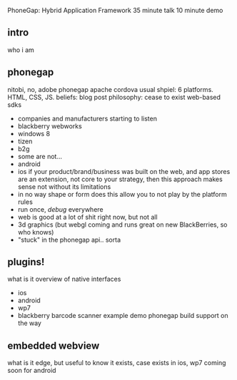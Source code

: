 PhoneGap: Hybrid Application Framework
35 minute talk
10 minute demo

intro
-----
who i am

phonegap
------------
nitobi, no, adobe phonegap
apache cordova
usual shpiel: 6 platforms. HTML, CSS, JS.
beliefs: blog post
philosophy: cease to exist
web-based sdks
* companies and manufacturers starting to listen
 * blackberry webworks
 * windows 8
 * tizen
 * b2g
* some are not...
 * android
 * ios
if your product/brand/business was built on the web, and app stores are an extension, not core to your strategy, then this approach makes sense
not without its limitations
* in no way shape or form does this allow you to not play by the platform rules
* run once, _debug_ everywhere
* web is good at a lot of shit right now, but not all
 * 3d graphics (but webgl coming and runs great on new BlackBerries, so who knows)
* "stuck" in the phonegap api.. sorta

plugins!
--------
what is it
overview of native interfaces
 * ios
 * android
 * wp7
 * blackberry
barcode scanner example
demo
phonegap build support on the way

embedded webview
----------------
what is it
edge, but useful to know it exists, case
exists in ios, wp7
coming soon for android
